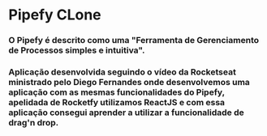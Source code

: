 # Pipefy CLone

### O Pipefy é descrito como uma "Ferramenta de Gerenciamento de Processos simples e intuitiva".

### Aplicação desenvolvida seguindo o vídeo da Rocketseat ministrado pelo Diego Fernandes onde desenvolvemos uma aplicação com as mesmas funcionalidades do Pipefy, apelidada de Rocketfy utilizamos ReactJS e com essa aplicação consegui aprender a utilizar a funcionalidade de drag'n drop.
